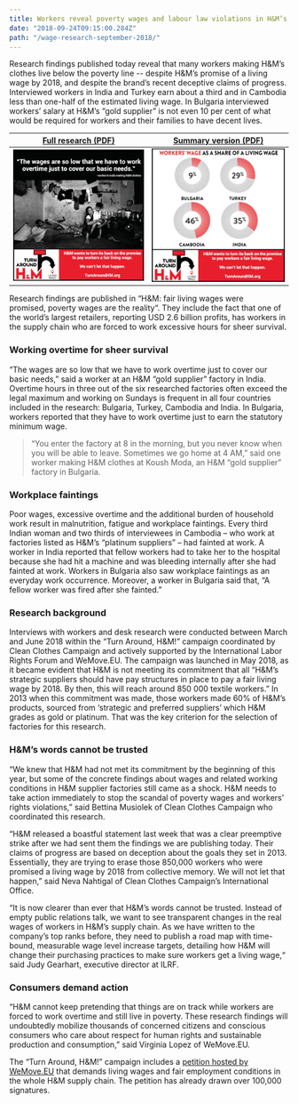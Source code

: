 ```yaml
---
title: Workers reveal poverty wages and labour law violations in H&M’s supply chain
date: "2018-09-24T09:15:00.284Z"
path: "/wage-research-september-2018/"
---
```


Research findings published today reveal that many workers making H&M’s clothes live below the poverty line -- despite H&M’s promise of a living wage by 2018, and despite the brand’s recent deceptive claims of progress. Interviewed workers in India and Turkey earn about a third and in Cambodia less than one-half of the estimated living wage. In Bulgaria interviewed workers’ salary at H&M’s “gold supplier” is not even 10 per cent of what would be required for workers and their families to have decent lives.
<!-- end -->

[Full research (PDF)](../assets/images/hm-wages-september2018-full.pdf) | [Summary version (PDF)](../assets/images/hm-wages-september2018-summary.pdf)
--- | ---
[![Minimum vs Living Wage](overtime.jpg)](../assets/images/hm-wages-september2018-full.pdf) | [![Minimum vs Living Wage](circles-graphic.jpg)](../assets/images/hm-wages-september2018-summary.pdf)

Research findings are published in “H&M: fair living wages were promised, poverty wages are the reality“. They include the fact that one of the world’s largest retailers, reporting USD 2.6 billion profits, has workers in the supply chain who are forced to work excessive hours for sheer survival.

### Working overtime for sheer survival

“The wages are so low that we have to work overtime just to cover our basic needs,” said a worker at an H&M “gold supplier” factory in India.
Overtime hours in three out of the six researched factories often exceed the legal maximum and working on Sundays is frequent in all four countries included in the research: Bulgaria, Turkey, Cambodia and India. In Bulgaria, workers reported that they have to work overtime just to earn the statutory minimum wage.

> “You enter the factory at 8 in the morning, but you never know when you will be able to leave. Sometimes we go home at 4 AM,” said one worker making H&M clothes at Koush Moda, an H&M “gold supplier” factory in Bulgaria.

### Workplace faintings

Poor wages, excessive overtime and the additional burden of household work result in malnutrition, fatigue and workplace faintings. 
Every third Indian woman and two thirds of interviewees in Cambodia – who work at factories listed as H&M’s “platinum suppliers” – had fainted at work. A worker in India reported that fellow workers had to take her to the hospital because she had hit a machine and was bleeding internally after she had fainted at work.
Workers in Bulgaria also saw workplace faintings as an everyday work occurrence. Moreover, a worker in Bulgaria said that, “A fellow worker was fired after she fainted.”

### Research background

Interviews with workers and desk research were conducted between March and June 2018 within the “Turn Around, H&M!” campaign coordinated by Clean Clothes Campaign and actively supported by the International Labor Rights Forum and WeMove.EU. 
The campaign was launched in May 2018, as it became evident that H&M is not meeting its commitment that all “H&M’s strategic suppliers should have pay structures in place to pay a fair living wage by 2018. By then, this will reach around 850 000 textile workers.” In 2013 when this commitment was made, those workers made 60% of H&M’s products, sourced from ‘strategic and preferred suppliers’ which H&M grades as gold or platinum. That was the key criterion for the selection of factories for this research.

### H&M’s words cannot be trusted

“We knew that H&M had not met its commitment by the beginning of this year, but some of the concrete findings about wages and related working conditions in H&M supplier factories still came as a shock. H&M needs to take action immediately to stop the scandal of poverty wages and workers’ rights violations,” said Bettina Musiolek of Clean Clothes Campaign who coordinated this research.

“H&M released a boastful statement last week that was a clear preemptive strike after we had sent them the findings we are publishing today. Their claims of progress are based on deception about the goals they set in 2013. Essentially, they are trying to erase those 850,000 workers who were promised a living wage by 2018 from collective memory. We will not let that happen,” said Neva Nahtigal of Clean Clothes Campaign’s International Office.  

“It is now clearer than ever that H&M’s words cannot be trusted. Instead of empty public relations talk, we want to see transparent changes in the real wages of workers in H&M’s supply chain. As we have written to the company’s top ranks before, they need to publish a road map with time-bound, measurable wage level increase targets, detailing how H&M will change their purchasing practices to make sure workers get a living wage,“ said Judy Gearhart, executive director at ILRF.

### Consumers demand action

“H&M cannot keep pretending that things are on track while workers are forced to work overtime and still live in poverty. These research findings will undoubtedly mobilize thousands of concerned citizens and conscious consumers who care about respect for human rights and sustainable production and consumption,” said Virginia Lopez of WeMove.EU.

The “Turn Around, H&M!” campaign includes a [petition hosted by WeMove.EU](https://act.wemove.eu/campaigns/Living-Wages-HM) that demands living wages and fair employment conditions in the whole H&M supply chain. The petition has already drawn over 100,000 signatures.